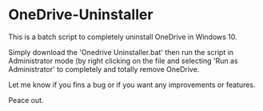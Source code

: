 # OneDrive-Uninstaller
This is a batch script to completely uninstall OneDrive in Windows 10.

Simply download the 'Onedrive Uninstaller.bat' then run the script in Administrator mode (by right clicking on the file and selecting 'Run as Administrator' to completely and totally remove OneDrive.

Let me know if you fins a bug or if you want any improvements or features.



Peace out.
